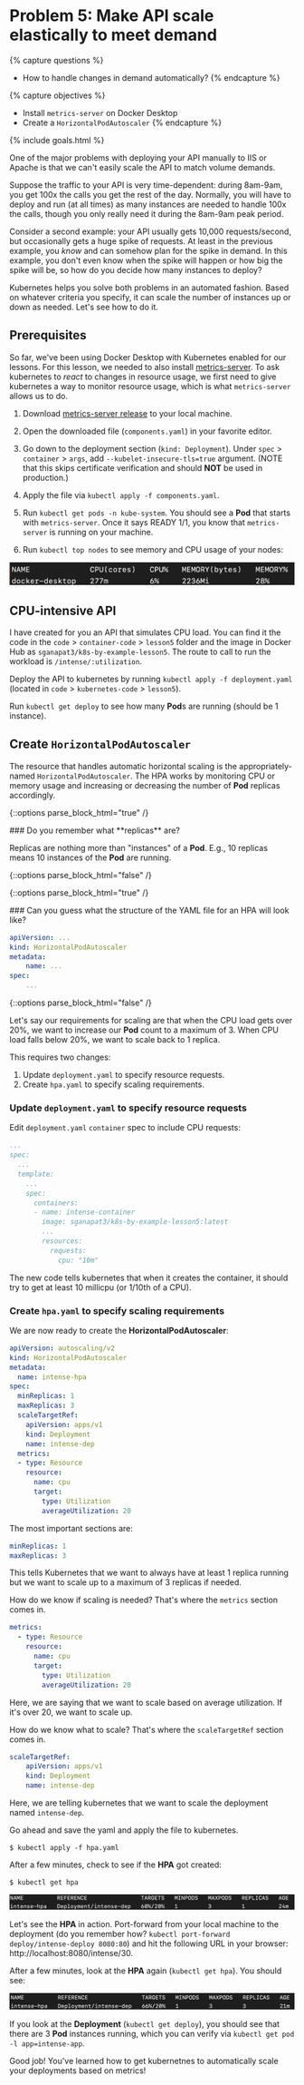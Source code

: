 # Problem 5: Make API scale elastically to meet demand

{% capture questions %}
- How to handle changes in demand automatically?
{% endcapture %}

{% capture objectives %}
- Install `metrics-server` on Docker Desktop
- Create a `HorizontalPodAutoscaler`
{% endcapture %}

{% include goals.html %}

One of the major problems with deploying your API manually to IIS or Apache is that we can't easily scale the API to match volume demands.

Suppose the traffic to your API is very time-dependent: during 8am-9am, you get 100x the calls you get the rest of the day. Normally, you will have to deploy and run (at all times) as many instances are needed to handle 100x the calls, though you only really need it during the 8am-9am peak period.

Consider a second example: your API usually gets 10,000 requests/second, but occasionally gets a huge spike of requests. At least in the previous example, you *know* and can somehow plan for the spike in demand. In this example, you don't even know when the spike will happen or how big the spike will be, so how do you decide how many instances to deploy?

Kubernetes helps you solve both problems in an automated fashion. Based on whatever criteria you specify, it can scale the number of instances up or down as needed. Let's see how to do it.

## Prerequisites

So far, we've been using Docker Desktop with Kubernetes enabled for our lessons. For this lesson, we needed to also install [metrics-server](https://github.com/kubernetes-sigs/metrics-server). To ask kubernetes to *react* to changes in resource usage, we first need to give kubernetes a way to monitor resource usage, which is what `metrics-server` allows us to do.

1. Download [metrics-server release](https://github.com/kubernetes-sigs/metrics-server/releases/latest/download/components.yaml) to your local machine.

2. Open the downloaded file (`components.yaml`) in your favorite editor.

3. Go down to the deployment section (`kind: Deployment`). Under `spec` > `container` > `args`, add `--kubelet-insecure-tls=true` argument. (NOTE that this skips certificate verification and should **NOT** be used in production.)

4. Apply the file via `kubectl apply -f components.yaml`.

5. Run `kubectl get pods -n kube-system`. You should see a **Pod** that starts with `metrics-server`. Once it says READY 1/1, you know that `metrics-server` is running on your machine.

6. Run `kubectl top nodes` to see memory and CPU usage of your nodes:

![kubectl top nodes results](images/5-top-nodes.png)

## CPU-intensive API
I have created for you an API that simulates CPU load. You can find it the code in the `code` > `container-code` > `lesson5` folder and the image in Docker Hub as `sganapat3/k8s-by-example-lesson5`. The route to call to run the workload is `/intense/:utilization`.

Deploy the API to kubernetes by running `kubectl apply -f deployment.yaml` (located in `code` > `kubernetes-code` > `lesson5`).

Run `kubectl get deploy` to see how many **Pod**s are running (should be 1 instance).

## Create `HorizontalPodAutoscaler`

The resource that handles automatic horizontal scaling is the appropriately-named `HorizontalPodAutoscaler`. The HPA works by monitoring CPU or memory usage and increasing or decreasing the number of **Pod** replicas accordingly.

{::options parse_block_html="true" /}
<div class="callouts callout-question">
### Do you remember what **replicas** are?

Replicas are nothing more than "instances" of a **Pod**. E.g., 10 replicas means 10 instances of the **Pod** are running.
</div>
{::options parse_block_html="false" /}

{::options parse_block_html="true" /}
<div class="callouts callout-question">
### Can you guess what the structure of the YAML file for an HPA will look like?

```yaml
apiVersion: ...
kind: HorizontalPodAutoscaler
metadata:
    name: ...
spec:
    ...
```
</div>
{::options parse_block_html="false" /}

Let's say our requirements for scaling are that when the CPU load gets over 20%, we want to increase our **Pod** count to a maximum of 3. When CPU load falls below 20%, we want to scale back to 1 replica.

This requires two changes:

1. Update `deployment.yaml` to specify resource requests.
2. Create `hpa.yaml` to specify scaling requirements.

### Update `deployment.yaml` to specify resource requests

Edit `deployment.yaml` `container` spec to include CPU requests:

```yaml
...
spec:
  ...
  template:
    ...
    spec:
      containers:
      - name: intense-container
        image: sganapat3/k8s-by-example-lesson5:latest
        ...
        resources:
          requests:
            cpu: "10m"
```

The new code tells kubernetes that when it creates the container, it should try to get at least 10 millicpu (or 1/10th of a CPU).

### Create `hpa.yaml` to specify scaling requirements

We are now ready to create the **HorizontalPodAutoscaler**:

```yaml
apiVersion: autoscaling/v2
kind: HorizontalPodAutoscaler
metadata:
  name: intense-hpa
spec:
  minReplicas: 1
  maxReplicas: 3
  scaleTargetRef:
    apiVersion: apps/v1
    kind: Deployment
    name: intense-dep
  metrics:
  - type: Resource
    resource:
      name: cpu
      target:
        type: Utilization
        averageUtilization: 20
```

The most important sections are:

```yaml
minReplicas: 1
maxReplicas: 3
```

This tells Kubernetes that we want to always have at least 1 replica running but we want to scale up to a maximum of 3 replicas if needed.

How do we know if scaling is needed? That's where the `metrics` section comes in.

```yaml
metrics:
  - type: Resource
    resource:
      name: cpu
      target:
        type: Utilization
        averageUtilization: 20
```

Here, we are saying that we want to scale based on average utilization. If it's over 20, we want to scale up.

How do we know what to scale? That's where the `scaleTargetRef` section comes in.

```yaml
scaleTargetRef:
    apiVersion: apps/v1
    kind: Deployment
    name: intense-dep
```

Here, we are telling kubernetes that we want to scale the deployment named `intense-dep`.

Go ahead and save the yaml and apply the file to kubernetes.

```
$ kubectl apply -f hpa.yaml
```

After a few minutes, check to see if the **HPA** got created:

```
$ kubectl get hpa
```

![get hpa results 1 replica](images/5-get-hpa.png)

Let's see the **HPA** in action. Port-forward from your local machine to the deployment (do you remember how? `kubectl port-forward deploy/intense-deploy 8080:80`) and hit the following URL in your browser: http://localhost:8080/intense/30.

After a few minutes, look at the **HPA** again (`kubectl get hpa`). You should see:

![get hpa results 3 replicas](images/5-get-hpa-3-replicas.png)

If you look at the **Deployment** (`kubectl get deploy`), you should see that there are 3 **Pod** instances running, which you can verify via `kubectl get pod -l app=intense-app`.

Good job! You've learned how to get kubernetnes to automatically scale your deployments based on metrics!